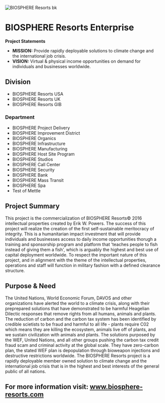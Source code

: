 ![BIOSPHERE Resorts bk](https://user-images.githubusercontent.com/51065039/209725979-d2d4cf7a-2521-47ce-af1a-d490fa475c6c.jpg)

# BIOSPHERE Resorts Enterprise
**Project Statements**

- **MISSION:** Provide rapidly deployable solutions to climate change and the international job crisis.
- **VISION:** Virtual & physical income opportunities on demand for individuals and businesses worldwide.

## Division
+ BIOSPHERE Resorts USA
+ BIOSPHERE Resorts UK
+ BIOSPHERE Resorts GIB

### Department
+ BIOSPHERE Project Delivery
+ BIOSPHERE Improvement District
+ BIOSPHERE Organics
+ BIOSPHERE Infrastructure
+ BIOSPHERE Manufacturing
+ BIOSPHERE Host Site Program
+ BIOSPHERE Studios
+ BIOSPHERE Call Center
+ BIOSPHERE Security
+ BIOSPHERE Bank
+ BIOSPHERE Mass Transit
+ BIOSPHERE Spa
+ Test of Mettle

## **Project Summary**
This project is the commercialization of BIOSPHERE Resorts© 2016 intellectual properties created by Erik W. Powers.  The success of this project will realize the creation of the first self-sustainable meritocracy of integrity.  This is a humanitarian impact investment that will provide individuals and businesses access to daily income opportunities thorugh a training and sponsorship program and platform that 'teaches people to fish instead of giving them a fish', which is arguably the highest and best use of capital deployment worldwide.  To respect the important nature of this project, and in alignment with the theme of the intellectual properties, operations and staff will function in military fashion with a defined clearance structure.

## **Purpose & Need**
The United Nations, World Economic Forum, DAVOS and other organizations have alerted the world to a climate crisis, along with their preprepared solutions that have demonstrated to be harmful Heagelian Dilectic responses that remove rights from all humans, animals and plants. The reduction of carbon and the carbon tax system has been identified by credible scietists to be fraud and harmful to all life - plants require C02 which means they are killing the ecosystem, animals live off of plants, and we sustain civilization with animals and plants. The solutions purposed by the WEF, United Nations, and all other groups pushing the carbon tax credit fraud scam and criminal activity at the global scale. They have zero-carbon plan, the stated WEF plan is depopulation through bioweapon injections and destructive restrictions worldwide. The BIOSPHERE Resorts project is a rapidly deployable member owned solution to climate change and the international job crisis that is in the highest and best interests of the general public of all nations.  

## For more information visit: www.biosphere-resorts.com
